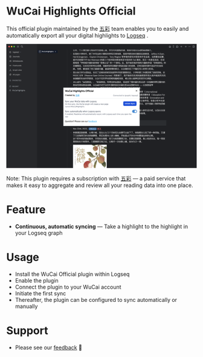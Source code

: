 # WuCai Highlights Official
This official plugin maintained by the [五彩](https://www.dotalk.cn/product/wucai) team enables you to easily and automatically export all your digital highlights to [Logseq](https://logseq.com/) .

![](screens/wucai-logseq.png)

Note: This plugin requires a subscription with [五彩](https://www.dotalk.cn/product/wucai) — a paid service that makes it easy to aggregate and review all your reading data into one place.

# Feature
* **Continuous, automatic syncing** — Take a highlight to the highlight in your Logseq graph

# Usage
* Install the WuCai Official plugin within Logseq
* Enable the plugin
* Connect the plugin to your WuCai account
* Initiate the first sync
* Thereafter, the plugin can be configured to sync automatically or manually

# Support
* Please see our [feedback](https://www.dotalk.cn/s/3F) 🙂